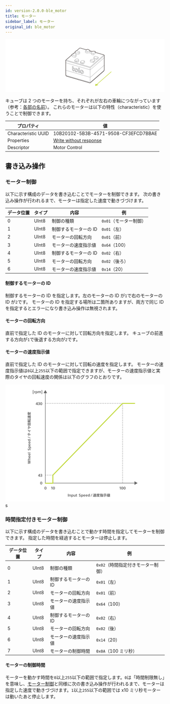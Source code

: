 ```yaml
---
id: version-2.0.0-ble_motor
title: モーター
sidebar_label: モーター
original_id: ble_motor
---
```


![Cube Direction](assets/motor_cube_direction.svg)

キューブは 2 つのモーターを持ち、それぞれが左右の車輪につながっています（参考：[各部の名前](hardware_components.md)）。
これらのモーターは以下の特性（characteristic）を使うことで制御できます。

| プロパティ          | 値                                      |
| ------------------- | --------------------------------------- |
| Characteristic UUID | 10B20102-5B3B-4571-9508-CF3EFCD7BBAE    |
| Properties          | [Write without response](#書き込み操作) |
| Descriptor          | Motor Control                           |

## 書き込み操作

### モーター制御

以下に示す構成のデータを書き込むことでモーターを制御できます。 次の書き込み操作が行われるまで、モーターは指定した速度で動きづづけます。

| データ位置 | タイプ | 内容                  | 例                                        |
| ---------- | ------ | --------------------- | ----------------------------------------- |
| 0          | UInt8  | 制御の種類            | <span fixed>`0x01`</span>（モーター制御） |
| 1          | UInt8  | 制御するモーターの ID | `0x01`（左）                              |
| 2          | UInt8  | モーターの回転方向    | `0x01`（前）                              |
| 3          | UInt8  | モーターの速度指示値  | `0x64`（100）                             |
| 4          | UInt8  | 制御するモーターの ID | `0x02`（右）                              |
| 5          | UInt8  | モーターの回転方向    | `0x02`（後ろ）                            |
| 6          | UInt8  | モーターの速度指示値  | `0x14`（20）                              |

#### 制御するモーターの ID

制御するモーターの ID を指定します。左のモーターの ID が`1`で右のモーターの ID が`2`です。
モーターの ID を指定する場所は二箇所ありますが、両方で同じ ID を指定するとエラーになり書き込み操作は無視されます。

#### モーターの回転方向

直前で指定した ID のモーターに対して回転方向を指定します。
キューブの前進する方向が`1`で後退する方向が`2`です。

#### モーターの速度指示値

直前で指定した ID のモーターに対して回転の速度を指定します。
モーターの速度指示値は`0`以上`255`以下の範囲で指定できますが、モーターの速度指示値と実際のタイヤの回転速度の関係は以下のグラフのとおりです。

![Input Speed and Wheel Speed](assets/motor_wheel_speed.svg)
s

### 時間指定付きモーター制御

以下に示す構成のデータを書き込むことで動かす時間を指定してモーターを制御できます。
指定した時間を経過するとモーターは停止します。

| データ位置 | タイプ | 内容                  | 例                                                    |
| ---------- | ------ | --------------------- | ----------------------------------------------------- |
| 0          | UInt8  | 制御の種類            | <span fixed>`0x02`</span>（時間指定付きモーター制御） |
| 1          | UInt8  | 制御するモーターの ID | `0x01`（左）                                          |
| 2          | UInt8  | モーターの回転方向    | `0x01`（前）                                          |
| 3          | UInt8  | モーターの速度指示値  | `0x64`（100）                                         |
| 4          | UInt8  | 制御するモーターの ID | `0x02`（右）                                          |
| 5          | UInt8  | モーターの回転方向    | `0x02`（後）                                          |
| 6          | UInt8  | モーターの速度指示値  | `0x14`（20）                                          |
| 7          | UInt8  | モーターの制御時間    | `0x0A`（100 ミリ秒）                                  |

#### モーターの制御時間

モーターを動かす時間を`0`以上`255`以下の範囲で指定します。`0`は「時間制限無し」を意味し、[モーター制御](#モーター制御)と同様に次の書き込み操作が行われるまで、モーターは指定した速度で動きづづけます。`1`以上`255`以下の範囲では x10 ミリ秒モーターは動いたあと停止します。
